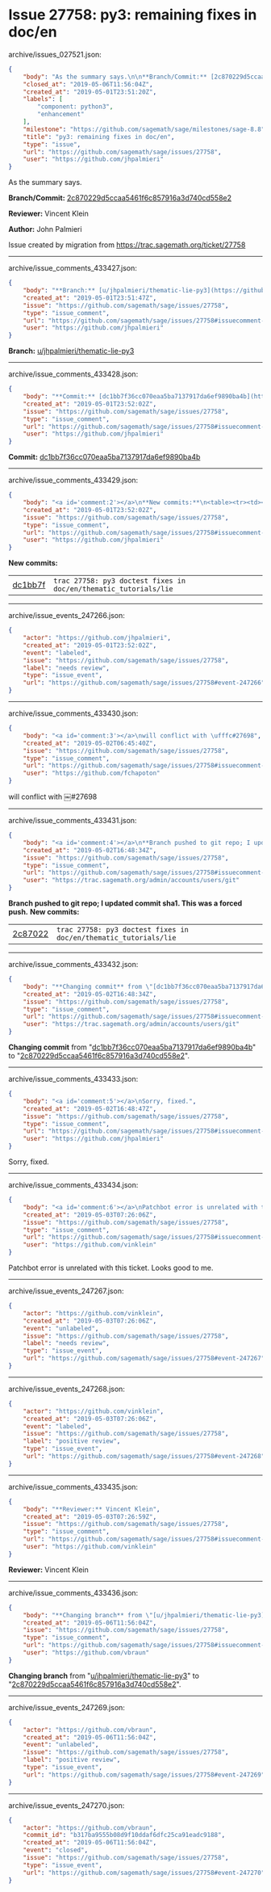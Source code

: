 # Issue 27758: py3: remaining fixes in doc/en

archive/issues_027521.json:
```json
{
    "body": "As the summary says.\n\n**Branch/Commit:** [2c870229d5ccaa5461f6c857916a3d740cd558e2](https://github.com/sagemath/sagetrac-mirror/commit/2c870229d5ccaa5461f6c857916a3d740cd558e2)\n\n**Reviewer:** Vincent Klein\n\n**Author:** John Palmieri\n\nIssue created by migration from https://trac.sagemath.org/ticket/27758\n\n",
    "closed_at": "2019-05-06T11:56:04Z",
    "created_at": "2019-05-01T23:51:20Z",
    "labels": [
        "component: python3",
        "enhancement"
    ],
    "milestone": "https://github.com/sagemath/sage/milestones/sage-8.8",
    "title": "py3: remaining fixes in doc/en",
    "type": "issue",
    "url": "https://github.com/sagemath/sage/issues/27758",
    "user": "https://github.com/jhpalmieri"
}
```
As the summary says.

**Branch/Commit:** [2c870229d5ccaa5461f6c857916a3d740cd558e2](https://github.com/sagemath/sagetrac-mirror/commit/2c870229d5ccaa5461f6c857916a3d740cd558e2)

**Reviewer:** Vincent Klein

**Author:** John Palmieri

Issue created by migration from https://trac.sagemath.org/ticket/27758





---

archive/issue_comments_433427.json:
```json
{
    "body": "**Branch:** [u/jhpalmieri/thematic-lie-py3](https://github.com/sagemath/sagetrac-mirror/tree/u/jhpalmieri/thematic-lie-py3)",
    "created_at": "2019-05-01T23:51:47Z",
    "issue": "https://github.com/sagemath/sage/issues/27758",
    "type": "issue_comment",
    "url": "https://github.com/sagemath/sage/issues/27758#issuecomment-433427",
    "user": "https://github.com/jhpalmieri"
}
```

**Branch:** [u/jhpalmieri/thematic-lie-py3](https://github.com/sagemath/sagetrac-mirror/tree/u/jhpalmieri/thematic-lie-py3)



---

archive/issue_comments_433428.json:
```json
{
    "body": "**Commit:** [dc1bb7f36cc070eaa5ba7137917da6ef9890ba4b](https://github.com/sagemath/sagetrac-mirror/commit/dc1bb7f36cc070eaa5ba7137917da6ef9890ba4b)",
    "created_at": "2019-05-01T23:52:02Z",
    "issue": "https://github.com/sagemath/sage/issues/27758",
    "type": "issue_comment",
    "url": "https://github.com/sagemath/sage/issues/27758#issuecomment-433428",
    "user": "https://github.com/jhpalmieri"
}
```

**Commit:** [dc1bb7f36cc070eaa5ba7137917da6ef9890ba4b](https://github.com/sagemath/sagetrac-mirror/commit/dc1bb7f36cc070eaa5ba7137917da6ef9890ba4b)



---

archive/issue_comments_433429.json:
```json
{
    "body": "<a id='comment:2'></a>\n**New commits:**\n<table><tr><td><a href=\"https://github.com/sagemath/sagetrac-mirror/commit/dc1bb7f36cc070eaa5ba7137917da6ef9890ba4b\">dc1bb7f</a></td><td><code>trac 27758: py3 doctest fixes in doc/en/thematic_tutorials/lie</code></td></tr></table>\n",
    "created_at": "2019-05-01T23:52:02Z",
    "issue": "https://github.com/sagemath/sage/issues/27758",
    "type": "issue_comment",
    "url": "https://github.com/sagemath/sage/issues/27758#issuecomment-433429",
    "user": "https://github.com/jhpalmieri"
}
```

<a id='comment:2'></a>
**New commits:**
<table><tr><td><a href="https://github.com/sagemath/sagetrac-mirror/commit/dc1bb7f36cc070eaa5ba7137917da6ef9890ba4b">dc1bb7f</a></td><td><code>trac 27758: py3 doctest fixes in doc/en/thematic_tutorials/lie</code></td></tr></table>




---

archive/issue_events_247266.json:
```json
{
    "actor": "https://github.com/jhpalmieri",
    "created_at": "2019-05-01T23:52:02Z",
    "event": "labeled",
    "issue": "https://github.com/sagemath/sage/issues/27758",
    "label": "needs review",
    "type": "issue_event",
    "url": "https://github.com/sagemath/sage/issues/27758#event-247266"
}
```



---

archive/issue_comments_433430.json:
```json
{
    "body": "<a id='comment:3'></a>\nwill conflict with \ufffc#27698",
    "created_at": "2019-05-02T06:45:40Z",
    "issue": "https://github.com/sagemath/sage/issues/27758",
    "type": "issue_comment",
    "url": "https://github.com/sagemath/sage/issues/27758#issuecomment-433430",
    "user": "https://github.com/fchapoton"
}
```

<a id='comment:3'></a>
will conflict with ￼#27698



---

archive/issue_comments_433431.json:
```json
{
    "body": "<a id='comment:4'></a>\n**Branch pushed to git repo; I updated commit sha1. This was a forced push.** **New commits:**\n<table><tr><td><a href=\"https://github.com/sagemath/sagetrac-mirror/commit/2c870229d5ccaa5461f6c857916a3d740cd558e2\">2c87022</a></td><td><code>trac 27758: py3 doctest fixes in doc/en/thematic_tutorials/lie</code></td></tr></table>\n",
    "created_at": "2019-05-02T16:48:34Z",
    "issue": "https://github.com/sagemath/sage/issues/27758",
    "type": "issue_comment",
    "url": "https://github.com/sagemath/sage/issues/27758#issuecomment-433431",
    "user": "https://trac.sagemath.org/admin/accounts/users/git"
}
```

<a id='comment:4'></a>
**Branch pushed to git repo; I updated commit sha1. This was a forced push.** **New commits:**
<table><tr><td><a href="https://github.com/sagemath/sagetrac-mirror/commit/2c870229d5ccaa5461f6c857916a3d740cd558e2">2c87022</a></td><td><code>trac 27758: py3 doctest fixes in doc/en/thematic_tutorials/lie</code></td></tr></table>




---

archive/issue_comments_433432.json:
```json
{
    "body": "**Changing commit** from \"[dc1bb7f36cc070eaa5ba7137917da6ef9890ba4b](https://github.com/sagemath/sagetrac-mirror/commit/dc1bb7f36cc070eaa5ba7137917da6ef9890ba4b)\" to \"[2c870229d5ccaa5461f6c857916a3d740cd558e2](https://github.com/sagemath/sagetrac-mirror/commit/2c870229d5ccaa5461f6c857916a3d740cd558e2)\".",
    "created_at": "2019-05-02T16:48:34Z",
    "issue": "https://github.com/sagemath/sage/issues/27758",
    "type": "issue_comment",
    "url": "https://github.com/sagemath/sage/issues/27758#issuecomment-433432",
    "user": "https://trac.sagemath.org/admin/accounts/users/git"
}
```

**Changing commit** from "[dc1bb7f36cc070eaa5ba7137917da6ef9890ba4b](https://github.com/sagemath/sagetrac-mirror/commit/dc1bb7f36cc070eaa5ba7137917da6ef9890ba4b)" to "[2c870229d5ccaa5461f6c857916a3d740cd558e2](https://github.com/sagemath/sagetrac-mirror/commit/2c870229d5ccaa5461f6c857916a3d740cd558e2)".



---

archive/issue_comments_433433.json:
```json
{
    "body": "<a id='comment:5'></a>\nSorry, fixed.",
    "created_at": "2019-05-02T16:48:47Z",
    "issue": "https://github.com/sagemath/sage/issues/27758",
    "type": "issue_comment",
    "url": "https://github.com/sagemath/sage/issues/27758#issuecomment-433433",
    "user": "https://github.com/jhpalmieri"
}
```

<a id='comment:5'></a>
Sorry, fixed.



---

archive/issue_comments_433434.json:
```json
{
    "body": "<a id='comment:6'></a>\nPatchbot error is unrelated with this ticket.\nLooks good to me.",
    "created_at": "2019-05-03T07:26:06Z",
    "issue": "https://github.com/sagemath/sage/issues/27758",
    "type": "issue_comment",
    "url": "https://github.com/sagemath/sage/issues/27758#issuecomment-433434",
    "user": "https://github.com/vinklein"
}
```

<a id='comment:6'></a>
Patchbot error is unrelated with this ticket.
Looks good to me.



---

archive/issue_events_247267.json:
```json
{
    "actor": "https://github.com/vinklein",
    "created_at": "2019-05-03T07:26:06Z",
    "event": "unlabeled",
    "issue": "https://github.com/sagemath/sage/issues/27758",
    "label": "needs review",
    "type": "issue_event",
    "url": "https://github.com/sagemath/sage/issues/27758#event-247267"
}
```



---

archive/issue_events_247268.json:
```json
{
    "actor": "https://github.com/vinklein",
    "created_at": "2019-05-03T07:26:06Z",
    "event": "labeled",
    "issue": "https://github.com/sagemath/sage/issues/27758",
    "label": "positive review",
    "type": "issue_event",
    "url": "https://github.com/sagemath/sage/issues/27758#event-247268"
}
```



---

archive/issue_comments_433435.json:
```json
{
    "body": "**Reviewer:** Vincent Klein",
    "created_at": "2019-05-03T07:26:59Z",
    "issue": "https://github.com/sagemath/sage/issues/27758",
    "type": "issue_comment",
    "url": "https://github.com/sagemath/sage/issues/27758#issuecomment-433435",
    "user": "https://github.com/vinklein"
}
```

**Reviewer:** Vincent Klein



---

archive/issue_comments_433436.json:
```json
{
    "body": "**Changing branch** from \"[u/jhpalmieri/thematic-lie-py3](https://github.com/sagemath/sagetrac-mirror/tree/u/jhpalmieri/thematic-lie-py3)\" to \"[2c870229d5ccaa5461f6c857916a3d740cd558e2](https://github.com/sagemath/sagetrac-mirror/commit/2c870229d5ccaa5461f6c857916a3d740cd558e2)\".",
    "created_at": "2019-05-06T11:56:04Z",
    "issue": "https://github.com/sagemath/sage/issues/27758",
    "type": "issue_comment",
    "url": "https://github.com/sagemath/sage/issues/27758#issuecomment-433436",
    "user": "https://github.com/vbraun"
}
```

**Changing branch** from "[u/jhpalmieri/thematic-lie-py3](https://github.com/sagemath/sagetrac-mirror/tree/u/jhpalmieri/thematic-lie-py3)" to "[2c870229d5ccaa5461f6c857916a3d740cd558e2](https://github.com/sagemath/sagetrac-mirror/commit/2c870229d5ccaa5461f6c857916a3d740cd558e2)".



---

archive/issue_events_247269.json:
```json
{
    "actor": "https://github.com/vbraun",
    "created_at": "2019-05-06T11:56:04Z",
    "event": "unlabeled",
    "issue": "https://github.com/sagemath/sage/issues/27758",
    "label": "positive review",
    "type": "issue_event",
    "url": "https://github.com/sagemath/sage/issues/27758#event-247269"
}
```



---

archive/issue_events_247270.json:
```json
{
    "actor": "https://github.com/vbraun",
    "commit_id": "b317ba9555b08d9f10ddaf6dfc25ca91eadc9188",
    "created_at": "2019-05-06T11:56:04Z",
    "event": "closed",
    "issue": "https://github.com/sagemath/sage/issues/27758",
    "type": "issue_event",
    "url": "https://github.com/sagemath/sage/issues/27758#event-247270"
}
```
